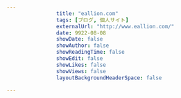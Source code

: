 ---
                title: "eallion.com"
                tags: [ブログ, 個人サイト]
                externalUrl: "http://www.eallion.com/"
                date: 9922-08-08
                showDate: false
                showAuthor: false
                showReadingTime: false
                showEdit: false
                showLikes: false
                showViews: false
                layoutBackgroundHeaderSpace: false
                ---

